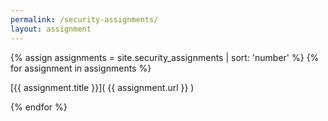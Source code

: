 ```yaml
---
permalink: /security-assignments/
layout: assignment
---
```

 
{% assign assignments = site.security_assignments | sort: 'number' %}
{% for assignment in assignments %} 
 
[{{ assignment.title }}]( {{ assignment.url }} )

{% endfor %}